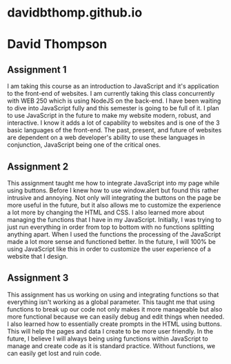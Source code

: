 # davidbthomp.github.io
# David Thompson

## Assignment 1
I am taking this course as an introduction to JavaScript and it's application to the front-end of websites. I am currently taking this class concurrently with WEB 250 which is using NodeJS on the back-end. I have been waiting to dive into JavaScript fully and this semester is going to be full of it. I plan to use JavaScript in the future to make my website modern, robust, and interactive. I know it adds a lot of capability to websites and is one of the 3 basic languages of the front-end. The past, present, and future of websites are dependent on a web developer's ability to use these languages in conjunction, JavaScript being one of the critical ones. 

## Assignment 2
This assignment taught me how to integrate JavaScript into my page while using buttons. Before I knew how to use window.alert but found this rather intrusive and annoying. Not only will integrating the buttons on the page be more useful in the future, but it also allows me to customize the experience a lot more by changing the HTML and CSS.  I also learned more about managing the functions that I have in my JavaScript. Initially, I was trying to just run everything in order from top to bottom with no functions splitting anything apart. When I used the functions the processing of the JavaScript made a lot more sense and functioned better. In the future, I will 100% be using JavaScript like this in order to customize the user experience of a website that I design.

## Assignment 3
This assignment has us working on using and integrating functions so that everything isn't working as a global parameter. This taught me that using functions to break up our code not only makes it more manageable but also more functional because we can easily debug and edit things when needed. I also learned how to essentially create prompts in the HTML using buttons. This will help the pages and data I create to be more user friendly. In the future, I believe I will always being using functions within JavaScript to manage and create code as it is standard practice. Without functions, we can easily get lost and ruin code.

